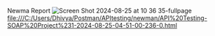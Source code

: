 Newma Report 
![Screen Shot 2024-08-25 at 10 36 35-fullpage](https://github.com/user-attachments/assets/6fe0ddbb-9c0c-444e-9b6c-54cb4e5046aa)
[file:///C:/Users/Dhivya/Postman/APItesting/newman/API%20Testing-SOAP%20Project%231-2024-08-25-04-51-00-236-0.html](url)
